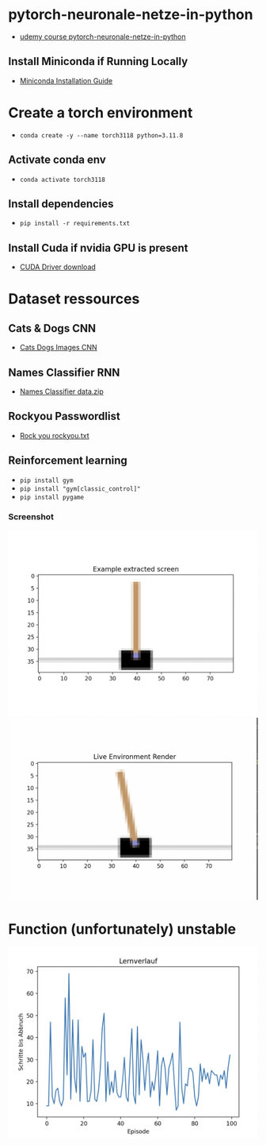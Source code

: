 # pytorch-neuronale-netze-in-python
- [udemy course pytorch-neuronale-netze-in-python](https://www.udemy.com/course/pytorch-neuronale-netze-in-python/learn/lecture/9155266#overview)

## Install Miniconda if Running Locally
- [Miniconda Installation Guide](https://docs.anaconda.com/free/miniconda)

# Create a torch environment
- `conda create -y --name torch3118 python=3.11.8`

## Activate conda env
- `conda activate torch3118`

## Install dependencies
- `pip install -r requirements.txt`

## Install Cuda if nvidia GPU is present
- [CUDA Driver download](https://developer.nvidia.com/cuda-downloads)

# Dataset ressources

## Cats & Dogs CNN
- [Cats Dogs Images CNN](https://www.kaggle.com/competitions/dogs-vs-cats-redux-kernels-edition)

## Names Classifier RNN
- [Names Classifier data.zip](https://pytorch.org/tutorials/intermediate/char_rnn_generation_tutorial.html)

## Rockyou Passwordlist
- [Rock you rockyou.txt](https://github.com/josuamarcelc/common-password-list)

## Reinforcement learning
- `pip install gym`
- `pip install "gym[classic_control]"`
- `pip install pygame`

### Screenshot
![DQLearnung](/DQLearning.png?raw=true "DQLearnung")
![Pendulum](/pendulum.png?raw=true "Balance")

# Function (unfortunately) unstable
![Oscilates](/oscilates-better.png?raw=true "Oscilates little better")


